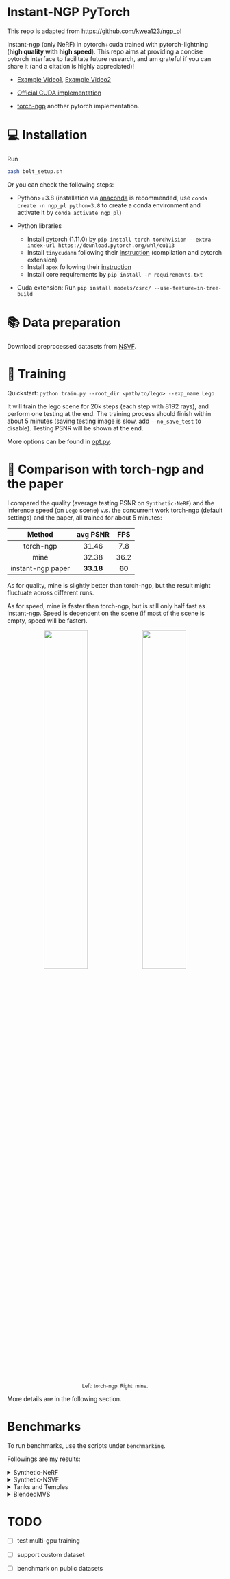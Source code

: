 # Instant-NGP PyTorch

This repo is adapted from https://github.com/kwea123/ngp_pl


Instant-ngp (only NeRF) in pytorch+cuda trained with pytorch-lightning (**high quality with high speed**). This repo aims at providing a concise pytorch interface to facilitate future research, and am grateful if you can share it (and a citation is highly appreciated)!

* [Example Video1](https://user-images.githubusercontent.com/11364490/177025079-cb92a399-2600-4e10-94e0-7cbe09f32a6f.mp4), [Example Video2](https://user-images.githubusercontent.com/11364490/176821462-83078563-28e1-4563-8e7a-5613b505e54a.mp4)

*  [Official CUDA implementation](https://github.com/NVlabs/instant-ngp/tree/master)
*  [torch-ngp](https://github.com/ashawkey/torch-ngp) another pytorch implementation.

# :computer: Installation
Run 
```bash
bash bolt_setup.sh
```
Or you can check the following steps:
* Python>=3.8 (installation via [anaconda](https://www.anaconda.com/distribution/) is recommended, use `conda create -n ngp_pl python=3.8` to create a conda environment and activate it by `conda activate ngp_pl`)
* Python libraries
    * Install pytorch (1.11.0) by `pip install torch torchvision --extra-index-url https://download.pytorch.org/whl/cu113`
    * Install `tinycudann` following their [instruction](https://github.com/NVlabs/tiny-cuda-nn#requirements) (compilation and pytorch extension)
    * Install `apex` following their [instruction](https://github.com/NVIDIA/apex#linux)
    * Install core requirements by `pip install -r requirements.txt`

* Cuda extension: Run `pip install models/csrc/ --use-feature=in-tree-build`

# :books: Data preparation

Download preprocessed datasets from [NSVF](https://github.com/facebookresearch/NSVF#dataset).

# :key: Training

Quickstart: `python train.py --root_dir <path/to/lego> --exp_name Lego`

It will train the lego scene for 20k steps (each step with 8192 rays), and perform one testing at the end. The training process should finish within about 5 minutes (saving testing image is slow, add `--no_save_test` to disable). Testing PSNR will be shown at the end.

More options can be found in [opt.py](opt.py).

# :key: Comparison with torch-ngp and the paper

I compared the quality (average testing PSNR on `Synthetic-NeRF`) and the inference speed (on `Lego` scene) v.s. the concurrent work torch-ngp (default settings) and the paper, all trained for about 5 minutes:

| Method    | avg PSNR | FPS   | 
| :---:     | :---:    | :---: |
| torch-ngp | 31.46    | 7.8   |
| mine      | 32.38    | 36.2 |
| instant-ngp paper | **33.18** | **60** |

As for quality, mine is slightly better than torch-ngp, but the result might fluctuate across different runs.

As for speed, mine is faster than torch-ngp, but is still only half fast as instant-ngp. Speed is dependent on the scene (if most of the scene is empty, speed will be faster).

<p align="center">
  <img src="https://user-images.githubusercontent.com/11364490/176800109-38eb35f3-e145-4a09-8304-1795e3a4e8cd.png", width="45%">
  <img src="https://user-images.githubusercontent.com/11364490/176800106-fead794f-7e70-4459-b99e-82725fe6777e.png", width="45%">
  <br>
  <sup>Left: torch-ngp. Right: mine.</sup>
</p>

More details are in the following section.

# Benchmarks

To run benchmarks, use the scripts under `benchmarking`.

Followings are my results:

<details>
  <summary>Synthetic-NeRF</summary>

|       | Mic   | Ficus | Chair | Hotdog | Materials | Drums | Ship  | Lego  | AVG   |
| :---: | :---: | :---: | :---: | :---:  | :---:     | :---: | :---: | :---: | :---: |
| PSNR  | 35.23 | 33.64 | 34.78 | 36.76  | 28.77     | 25.61 | 29.57 | 34.69 | 32.38 |
| FPS   | 40.81 | 34.02 | 49.80 | 25.06  | 20.08     | 37.77 | 15.77 | 36.20 | 32.44 |

</details>

<details>
  <summary>Synthetic-NSVF</summary>

|       | Wineholder | Steamtrain | Toad | Robot | Bike | Palace | Spaceship | Lifestyle | AVG | 
| :---: | :---: | :---: | :---: | :---: | :---:  | :---:  | :---: | :---: | :---: |
| PSNR  | 31.06 | 35.65 | 34.49 | 36.23 | 36.99 | 36.36 | 35.48 | 33.96 | 35.03 |
| FPS   | 47.07 | 75.17 | 50.42 | 64.87 | 66.88 | 28.62 | 35.55 | 22.84 | 48.93 |

</details>

<details>
  <summary>Tanks and Temples</summary>

|      | Ignatius | Truck | Barn | Caterpillar | Family | AVG   | 
|:---: | :---:    | :---: | :---: | :---:      | :---:  | :---: |
| PSNR |          |       |       |            | 33.77  |       |
| FPS  |          |       |       |            | 6.16   |       |

</details>

<details>
  <summary>BlendedMVS</summary>

|      | Jade  | Fountain | Character | Statues | AVG   | 
|:---: | :---: | :---:    | :---:     | :---:   | :---: |
| PSNR |       |          | 30.16     | 26.93 |       |
| FPS  |       |          | 35.99     | 19.22 |       |

</details>


# TODO

- [ ] test multi-gpu training

- [ ] support custom dataset

- [ ] benchmark on public datasets

